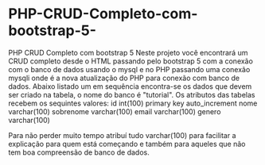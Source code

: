 # PHP-CRUD-Completo-com-bootstrap-5-
PHP CRUD Completo com bootstrap 5
Neste projeto você encontrará um CRUD completo desde o HTML passando pelo bootstrap 5
com a conexão com o banco de dados usando o mysql e no PHP passando uma conexão mysqli onde 
é a nova atualização do PHP para conexão com banco de dados.
Abaixo listado um em sequência encontra-se os dados que devem ser criado na tabela, o nome 
do banco é "tutorial". Os atributos das tabelas recebem os sequintes valores:
id	int(100) primary key auto_increment
nome varchar(100)
sobrenome varchar(100)
email varchar(100)
genero	varchar(100)

Para não perder muito tempo atribuí tudo varchar(100) para facilitar a explicação para quem está começando 
e também para aqueles que não tem boa compreensão de banco de dados. 
